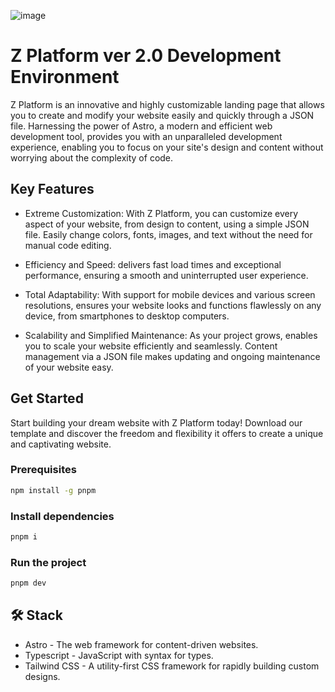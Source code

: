 ![image](https://yovendedor.mx/ZPlatform.png)


# Z Platform ver 2.0 Development Environment

Z Platform is an innovative and highly customizable landing page that allows you to create and modify your website easily and quickly through a JSON file. Harnessing the power of Astro, a modern and efficient web development tool, provides you with an unparalleled development experience, enabling you to focus on your site's design and content without worrying about the complexity of code.

## Key Features

- Extreme Customization: With Z Platform, you can customize every aspect of your website, from design to content, using a simple JSON file. Easily change colors, fonts, images, and text without the need for manual code editing.

- Efficiency and Speed: delivers fast load times and exceptional performance, ensuring a smooth and uninterrupted user experience.

- Total Adaptability: With support for mobile devices and various screen resolutions, ensures your website looks and functions flawlessly on any device, from smartphones to desktop computers.

- Scalability and Simplified Maintenance: As your project grows, enables you to scale your website efficiently and seamlessly. Content management via a JSON file makes updating and ongoing maintenance of your website easy.

## Get Started

Start building your dream website with Z Platform today! Download our template and discover the freedom and flexibility it offers to create a unique and captivating website.

### Prerequisites

```sh
npm install -g pnpm
```

### Install dependencies

```sh
pnpm i
```

### Run the project

```sh
pnpm dev
```

## 🛠️ Stack
- Astro - The web framework for content-driven websites.
- Typescript - JavaScript with syntax for types.
- Tailwind CSS - A utility-first CSS framework for rapidly building custom designs.
